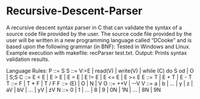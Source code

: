 # Recursive-Descent-Parser
A recursive descent syntax parser in C that can validate the syntax of a source code file provided by the
user.
The source code file provided by the user will be written in a new programming language called “DCooke” and is
based upon the following grammar (in BNF):
Tested in Windows and Linux. 
Example execution with makefile: recParser test.txt.
Output: Prints syntax validation results.


Language Rules:
P ::= S
S ::= V:=E | read(V) | write(V) | while (C) do S od | O | S;S
C ::= E < E | E > E | E = E | E != E | E <= E | E >= E
E ::= T | E + T | E - T
T ::= F | T * F | T / F
F ::= (E) | O | N | V
O ::= ++V | --V
V ::= a | b | … | y | z | aV | bV | … | yV | zV
N ::= 0 | 1 | … | 8 | 9 | 0N | 1N | … | 8N | 9N
